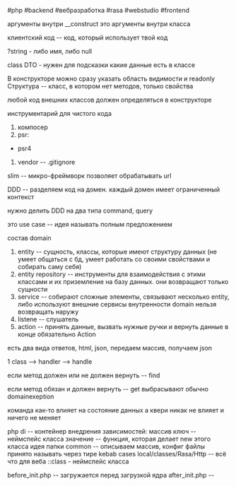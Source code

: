 #php #backend #вебразработка #rasa #webstudio #frontend 

аргументы внутри __construct
это аргументы внутри класса

клиентский код -- код, который использует твой код


?string - либо имя, либо null

class DTO - нужен для подсказки какие данные есть в классе

В конструкторе можно сразу указать область видимости и readonly
Структура -- класс, в котором нет методов, только свойства


любой код внешних классов должен определяться в конструкторе

инструментарий для чистого кода
1. компосер
2. psr:
- psr4
1. vendor -- .gitignore


slim -- микро-фреймворк позволяет обрабатывать url

DDD -- разделяем код на домен. каждый домен имеет ограниченный контекст

нужно делить DDD на два типа
command, query

это use case -- идея называть полным предложением

состав domain

1. entity -- сущность, классы, которые имеют структуру данных (не умеет общаться с бд, умеет работать со своими свойствами и собирать саму себя)
2. entity repository -- инструменты для взаимодействия с этими классами и их приземление на базу данных. они возвращают только сущности
3. service -- собирают сложные элементы, связывают несколько entity, либо используют внешние сервисы
внутренности domain нельзя возвращать наружу
4. listene -- слушатель
5. action -- принять данные, вызвать нужные ручки и вернуть данные в конце обязательно Action

есть два вида ответов, html, json, передаем массив, получаем json

1 class --> handler --> handle

если метод должен или не должен вернуть -- find

если метод обязан и должен вернуть -- get
выбрасывают обычно domainexeption

команда как-то влияет на состояние данных
а квери никак не влияет и ничего не меняет

php di -- контейнер внедрения зависимостей: массив
ключ -- неймспейс класса
значение -- функция, которая делает new этого класса
идея папки common -- описываем массив, конфиг файлы принято называть через тире kebab cases
local/classes/Rasa/Http -- всё что для веба
::class - неймспейс класса

before_init.php -- загружается перед загрузкой ядра
after_init.php -- 